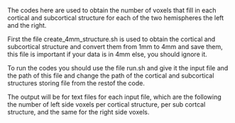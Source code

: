The codes here are used to obtain the number of voxels that fill in each cortical and subcortical structure for each of the  two hemispheres the left and the right.

First the file create_4mm_structure.sh is used to obtain the cortical and subcortical structure and convert them from 1mm to 4mm and save them, this file is important if 
your  data is in 4mm else, you should ignore it. 

To run the codes you should use the file run.sh and give it the input file and the path of this file and change the path of the cortical and subcortical structures storing file from the restof the code.

The output will be for text files for each input file, which are the following the number of left side voxels per cortical structure, per sub cortcal structure, and the same for the right side voxels.

